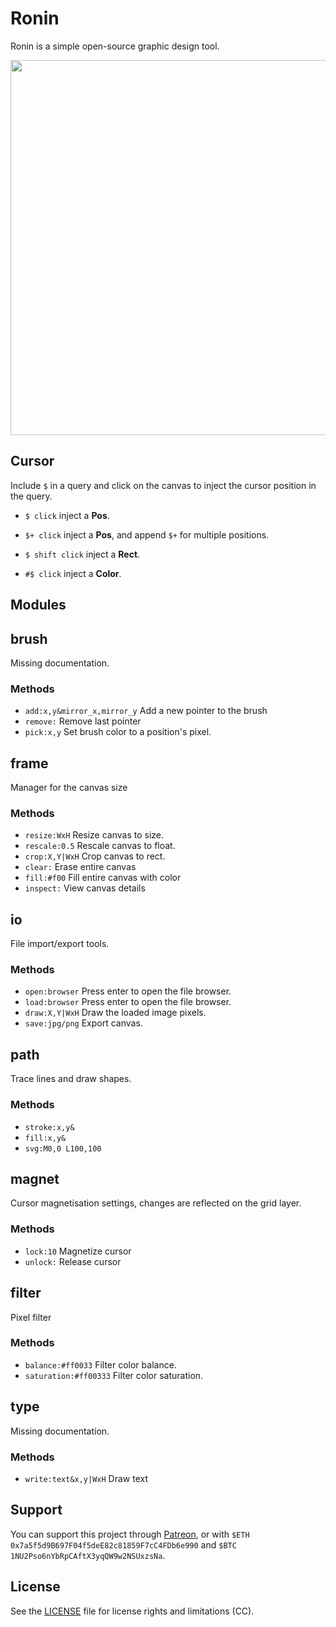 # Ronin
Ronin is a simple open-source graphic design tool.

<img src='https://raw.githubusercontent.com/hundredrabbits/Ronin/master/PREVIEW.jpg' width='600'/>

## Cursor
Include `$` in a query and click on the canvas to inject the cursor position in the query.
- `$ click` inject a **Pos**.
- `$+ click` inject a **Pos**, and append `$+` for multiple positions.
- `$ shift click` inject a **Rect**.

- `#$ click` inject a **Color**.
## Modules
## brush

Missing documentation.

### Methods
- `add:x,y&mirror_x,mirror_y` Add a new pointer to the brush
- `remove:` Remove last pointer
- `pick:x,y` Set brush color to a position's pixel.

## frame

Manager for the canvas size

### Methods
- `resize:WxH` Resize canvas to size.
- `rescale:0.5` Rescale canvas to float.
- `crop:X,Y|WxH` Crop canvas to rect.
- `clear:` Erase entire canvas
- `fill:#f00` Fill entire canvas with color
- `inspect:` View canvas details

## io

File import/export tools.

### Methods
- `open:browser` Press enter to open the file browser.
- `load:browser` Press enter to open the file browser.
- `draw:X,Y|WxH` Draw the loaded image pixels.
- `save:jpg/png` Export canvas.

## path

Trace lines and draw shapes.

### Methods
- `stroke:x,y&` 
- `fill:x,y&` 
- `svg:M0,0 L100,100` 

## magnet

Cursor magnetisation settings, changes are reflected on the grid layer.

### Methods
- `lock:10` Magnetize cursor
- `unlock:` Release cursor

## filter

Pixel filter

### Methods
- `balance:#ff0033` Filter color balance.
- `saturation:#ff00333` Filter color saturation.

## type

Missing documentation.

### Methods
- `write:text&x,y|WxH` Draw text

## Support

You can support this project through [Patreon](https://patreon.com/100), or with `$ETH 0x7a5f5d9B697F04f5deE82c81859F7cC4FDb6e990` and `$BTC 1NU2Pso6nYbRpCAftX3yqQW9w2NSUxzsNa`. 

## License
See the [LICENSE](LICENSE.md) file for license rights and limitations (CC).
